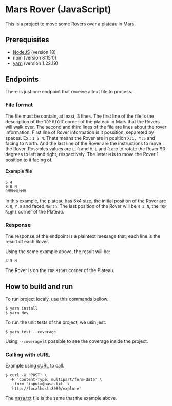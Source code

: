 # Mars Rover (JavaScript)

This is a project to move some Rovers over a plateau in Mars.

## Prerequisites

- [NodeJS](https://nodejs.dev/) (version 18)
- npm (version 8:15:0)
- [yarn](https://classic.yarnpkg.com/en/) (version 1.22.19)

## Endpoints

There is just one endpoint that receive a text file to process.

### File format

The file must be contain, at least, 3 lines. The first line of the file is the description of the `TOP` `RIGHT` corner of the plateau in Mars that the Rovers will walk over.
The second and third lines of the file are lines about the rover information. First line of Rover information is it possition, separeted by spaces. Ex.: `1 5 N`. Thats means the Rover are in position `X:1, Y:5` and facing to North.
And the last line of the Rover are the instructions to move the Rover. Possibles values are `L`, `R` and `M`. `L` and `R` are to rotate the Rover 90 degrees to left and right, respectively. The letter `M` is to move the Rover 1 position to it facing of.

#### Example file

```text
5 4
0 0 N
RMMMMLMMM
```
In this example, the plateau has 5x4 size, the initial position of the Rover are `X:0`, `Y:0` and faced `North`.
The last position of the Rover will be `4 3 N`, the `TOP` `Right` corner of the Plateau.

### Response

The response of the endpoint is a plaintext message that, each line is the result of each Rover.

Using the same example above, the result will be:

```
4 3 N
```
The Rover is on the `TOP` `RIGHT` corner of the Plateau.

## How to build and run

To run project localy, use this commands bellow.

```shell
$ yarn install
$ yarn dev
```

To run the unit tests of the project, we usin jest.

```shell
$ yarn test --coverage
```

Using `--coverage` is possible to see the coverage inside the project.

### Calling with cURL

Example using [cURL](https://curl.se/) to call.

```shell
$ curl -X 'POST' \
  -H 'Content-Type: multipart/form-data' \
  --form 'input=@nasa.txt' \
  'http://localhost:8080/explore'
```

The [nasa.txt](#example-file) file is the same that the example above.
